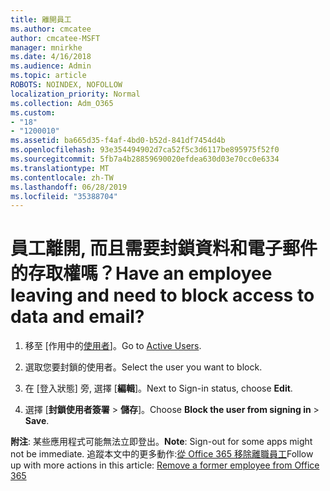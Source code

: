 ```yaml
---
title: 離開員工
ms.author: cmcatee
author: cmcatee-MSFT
manager: mnirkhe
ms.date: 4/16/2018
ms.audience: Admin
ms.topic: article
ROBOTS: NOINDEX, NOFOLLOW
localization_priority: Normal
ms.collection: Adm_O365
ms.custom:
- "18"
- "1200010"
ms.assetid: ba665d35-f4af-4bd0-b52d-841df7454d4b
ms.openlocfilehash: 93e354494902d7ca52f5c3d6117be895975f52f0
ms.sourcegitcommit: 5fb7a4b28859690020efdea630d03e70cc0e6334
ms.translationtype: MT
ms.contentlocale: zh-TW
ms.lasthandoff: 06/28/2019
ms.locfileid: "35388704"
---
```

# <a name="have-an-employee-leaving-and-need-to-block-access-to-data-and-email"></a><span data-ttu-id="33a8f-102">員工離開, 而且需要封鎖資料和電子郵件的存取權嗎？</span><span class="sxs-lookup"><span data-stu-id="33a8f-102">Have an employee leaving and need to block access to data and email?</span></span>
  
1. <span data-ttu-id="33a8f-103">移至 [作用中的[使用者](https://admin.microsoft.com/Adminportal/Home?source=applauncher#/users)]。</span><span class="sxs-lookup"><span data-stu-id="33a8f-103">Go to [Active Users](https://admin.microsoft.com/Adminportal/Home?source=applauncher#/users).</span></span>

2. <span data-ttu-id="33a8f-104">選取您要封鎖的使用者。</span><span class="sxs-lookup"><span data-stu-id="33a8f-104">Select the user you want to block.</span></span>

3. <span data-ttu-id="33a8f-105">在 [登入狀態] 旁, 選擇 [**編輯**]。</span><span class="sxs-lookup"><span data-stu-id="33a8f-105">Next to Sign-in status, choose **Edit**.</span></span>

4. <span data-ttu-id="33a8f-106">選擇 [**封鎖使用者簽署** \> **儲存**]。</span><span class="sxs-lookup"><span data-stu-id="33a8f-106">Choose **Block the user from signing in** \> **Save**.</span></span>

 <span data-ttu-id="33a8f-107">**附注**: 某些應用程式可能無法立即登出。</span><span class="sxs-lookup"><span data-stu-id="33a8f-107">**Note**: Sign-out for some apps might not be immediate.</span></span> <span data-ttu-id="33a8f-108">追蹤本文中的更多動作:[從 Office 365 移除離職員工](https://support.office.com/article/Remove-a-former-employee-from-Office-365-44d96212-4d90-4027-9aa9-a95eddb367d1.aspx)</span><span class="sxs-lookup"><span data-stu-id="33a8f-108">Follow up with more actions in this article: [Remove a former employee from Office 365](https://support.office.com/article/Remove-a-former-employee-from-Office-365-44d96212-4d90-4027-9aa9-a95eddb367d1.aspx)</span></span>
